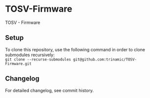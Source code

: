 # TOSV-Firmware

TOSV - Firmware

## Setup
To clone this repository, use the following command in order to clone submodules recursively:  
`git clone --recurse-submodules git@github.com:trinamic/TOSV-Firmware.git`

## Changelog

For detailed changelog, see commit history.
